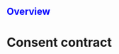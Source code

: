 <h2 style="color:blue">Overview</h2>
<h1>Consent contract</h1>
<!---
jacksonlee0816/jacksonlee0816 is a ✨ special ✨ repository because its `README.md` (this file) appears on your GitHub profile.
You can click the Preview link to take a look at your changes.
--->
